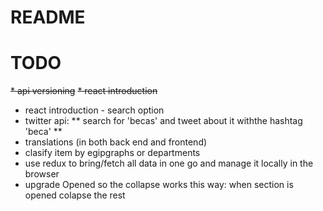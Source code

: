 # README

# TODO

~~* api versioning~~
~~* react introduction~~
* react introduction - search option
* twitter api:
  ** search for 'becas' and tweet about it withthe hashtag 'beca' **
* translations (in both back end and frontend)
* clasify item by egipgraphs or departments
* use redux to bring/fetch all data in one go and manage it locally in the browser
* upgrade Opened so the collapse works this way: when section is opened colapse the rest
